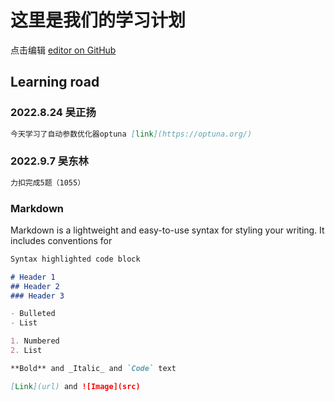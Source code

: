 # 这里是我们的学习计划
点击编辑 [editor on GitHub](https://github.com/wzyandwdl/wzyandwdl.github.io/edit/main/index.md) 
## Learning road
### 2022.8.24 吴正扬
```markdown  
今天学习了自动参数优化器optuna [link](https://optuna.org/)
```

### 2022.9.7 吴东林
```markdown  
力扣完成5题（1055）
```

### Markdown
Markdown is a lightweight and easy-to-use syntax for styling your writing. It includes conventions for
```markdown
Syntax highlighted code block

# Header 1
## Header 2
### Header 3

- Bulleted
- List

1. Numbered
2. List

**Bold** and _Italic_ and `Code` text

[Link](url) and ![Image](src)
```
